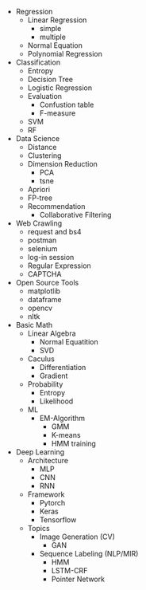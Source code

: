 * Regression
    * Linear Regression
        * simple
        * multiple
    * Normal Equation
    * Polynomial Regression
* Classification 
    * Entropy
    * Decision Tree
    * Logistic Regression
    * Evaluation
        * Confustion table
        * F-measure
    * SVM
    * RF
* Data Science
    * Distance
    * Clustering
    * Dimension Reduction
        * PCA
        * tsne
    * Apriori
    * FP-tree
    * Recommendation
        * Collaborative Filtering
* Web Crawling
    * request and bs4
    * postman
    * selenium
    * log-in session
    * Regular Expression 
    * CAPTCHA
* Open Source Tools
   * matplotlib
   * dataframe
   * opencv
   * nltk
* Basic Math
    * Linear Algebra
        * Normal Equatition
        * SVD
    * Caculus
        * Differentiation
        * Gradient 
    * Probability
        * Entropy
        * Likelihood
    * ML
        * EM-Algorithm
            * GMM
            * K-means
            * HMM training
* Deep Learning
    * Architecture
        * MLP
        * CNN
        * RNN
    * Framework
        * Pytorch
        * Keras
        * Tensorflow
    * Topics
        * Image Generation (CV)
            * GAN
        * Sequence Labeling (NLP/MIR)
            * HMM
            * LSTM-CRF
            * Pointer Network
